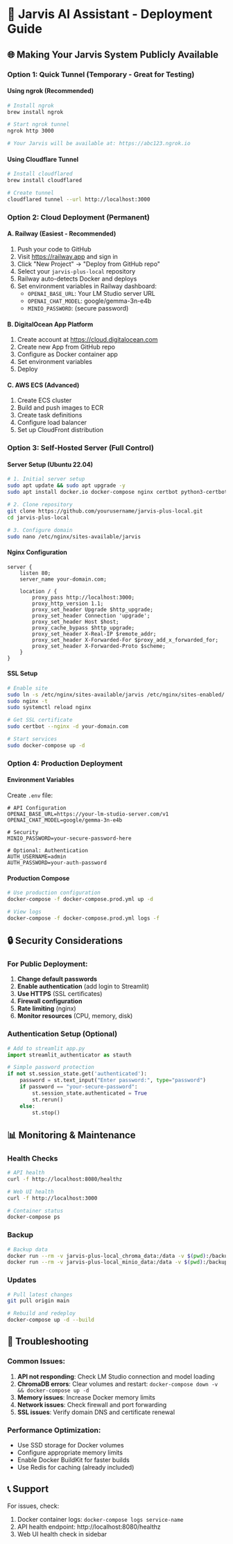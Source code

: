 # 🚀 Jarvis AI Assistant - Deployment Guide

## 🌐 Making Your Jarvis System Publicly Available

### Option 1: Quick Tunnel (Temporary - Great for Testing)

#### Using ngrok (Recommended)
```bash
# Install ngrok
brew install ngrok

# Start ngrok tunnel
ngrok http 3000

# Your Jarvis will be available at: https://abc123.ngrok.io
```

#### Using Cloudflare Tunnel
```bash
# Install cloudflared
brew install cloudflared

# Create tunnel
cloudflared tunnel --url http://localhost:3000
```

### Option 2: Cloud Deployment (Permanent)

#### A. Railway (Easiest - Recommended)
1. Push your code to GitHub
2. Visit https://railway.app and sign in
3. Click "New Project" → "Deploy from GitHub repo"
4. Select your `jarvis-plus-local` repository
5. Railway auto-detects Docker and deploys
6. Set environment variables in Railway dashboard:
   - `OPENAI_BASE_URL`: Your LM Studio server URL
   - `OPENAI_CHAT_MODEL`: google/gemma-3n-e4b
   - `MINIO_PASSWORD`: (secure password)

#### B. DigitalOcean App Platform
1. Create account at https://cloud.digitalocean.com
2. Create new App from GitHub repo
3. Configure as Docker container app
4. Set environment variables
5. Deploy

#### C. AWS ECS (Advanced)
1. Create ECS cluster
2. Build and push images to ECR
3. Create task definitions
4. Configure load balancer
5. Set up CloudFront distribution

### Option 3: Self-Hosted Server (Full Control)

#### Server Setup (Ubuntu 22.04)
```bash
# 1. Initial server setup
sudo apt update && sudo apt upgrade -y
sudo apt install docker.io docker-compose nginx certbot python3-certbot-nginx -y

# 2. Clone repository
git clone https://github.com/yourusername/jarvis-plus-local.git
cd jarvis-plus-local

# 3. Configure domain
sudo nano /etc/nginx/sites-available/jarvis
```

#### Nginx Configuration
```nginx
server {
    listen 80;
    server_name your-domain.com;

    location / {
        proxy_pass http://localhost:3000;
        proxy_http_version 1.1;
        proxy_set_header Upgrade $http_upgrade;
        proxy_set_header Connection 'upgrade';
        proxy_set_header Host $host;
        proxy_cache_bypass $http_upgrade;
        proxy_set_header X-Real-IP $remote_addr;
        proxy_set_header X-Forwarded-For $proxy_add_x_forwarded_for;
        proxy_set_header X-Forwarded-Proto $scheme;
    }
}
```

#### SSL Setup
```bash
# Enable site
sudo ln -s /etc/nginx/sites-available/jarvis /etc/nginx/sites-enabled/
sudo nginx -t
sudo systemctl reload nginx

# Get SSL certificate
sudo certbot --nginx -d your-domain.com

# Start services
sudo docker-compose up -d
```

### Option 4: Production Deployment

#### Environment Variables
Create `.env` file:
```env
# API Configuration
OPENAI_BASE_URL=https://your-lm-studio-server.com/v1
OPENAI_CHAT_MODEL=google/gemma-3n-e4b

# Security
MINIO_PASSWORD=your-secure-password-here

# Optional: Authentication
AUTH_USERNAME=admin
AUTH_PASSWORD=your-auth-password
```

#### Production Compose
```bash
# Use production configuration
docker-compose -f docker-compose.prod.yml up -d

# View logs
docker-compose -f docker-compose.prod.yml logs -f
```

## 🔒 Security Considerations

### For Public Deployment:
1. **Change default passwords**
2. **Enable authentication** (add login to Streamlit)
3. **Use HTTPS** (SSL certificates)
4. **Firewall configuration**
5. **Rate limiting** (nginx)
6. **Monitor resources** (CPU, memory, disk)

### Authentication Setup (Optional)
```python
# Add to streamlit app.py
import streamlit_authenticator as stauth

# Simple password protection
if not st.session_state.get('authenticated'):
    password = st.text_input("Enter password:", type="password")
    if password == "your-secure-password":
        st.session_state.authenticated = True
        st.rerun()
    else:
        st.stop()
```

## 📊 Monitoring & Maintenance

### Health Checks
```bash
# API health
curl -f http://localhost:8080/healthz

# Web UI health
curl -f http://localhost:3000

# Container status
docker-compose ps
```

### Backup
```bash
# Backup data
docker run --rm -v jarvis-plus-local_chroma_data:/data -v $(pwd):/backup alpine tar czf /backup/chroma_backup.tar.gz -C /data .
docker run --rm -v jarvis-plus-local_minio_data:/data -v $(pwd):/backup alpine tar czf /backup/minio_backup.tar.gz -C /data .
```

### Updates
```bash
# Pull latest changes
git pull origin main

# Rebuild and redeploy
docker-compose up -d --build
```

## 🚨 Troubleshooting

### Common Issues:

1. **API not responding**: Check LM Studio connection and model loading
2. **ChromaDB errors**: Clear volumes and restart: `docker-compose down -v && docker-compose up -d`
3. **Memory issues**: Increase Docker memory limits
4. **Network issues**: Check firewall and port forwarding
5. **SSL issues**: Verify domain DNS and certificate renewal

### Performance Optimization:
- Use SSD storage for Docker volumes
- Configure appropriate memory limits
- Enable Docker BuildKit for faster builds
- Use Redis for caching (already included)

## 📞 Support
For issues, check:
1. Docker container logs: `docker-compose logs service-name`
2. API health endpoint: http://localhost:8080/healthz
3. Web UI health check in sidebar
